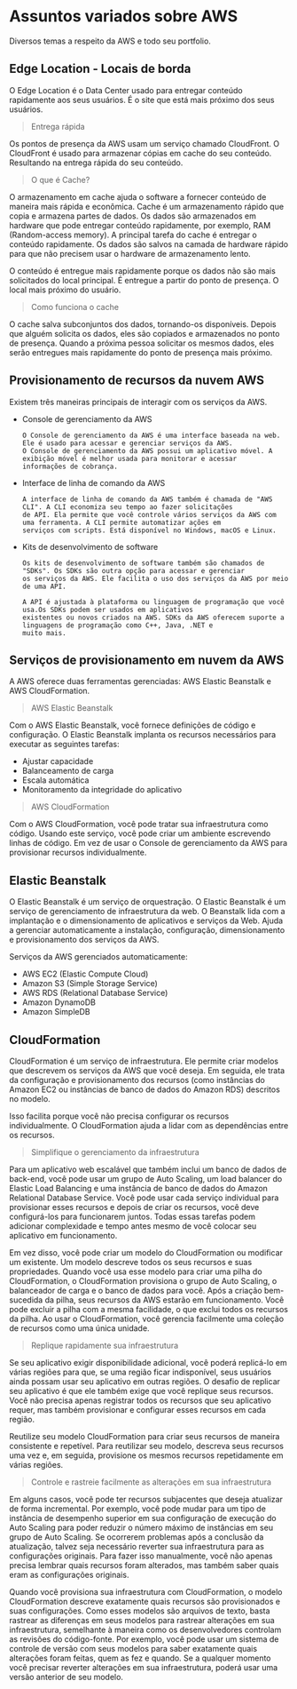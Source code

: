 # Assuntos variados sobre AWS

Diversos temas a respeito da AWS e todo seu portfolio.

## Edge Location - Locais de borda

O Edge Location é o Data Center usado para entregar conteúdo rapidamente aos seus usuários. É o site que está mais próximo dos seus usuários.

> Entrega rápida

Os pontos de presença da AWS usam um serviço chamado CloudFront. O CloudFront é usado para armazenar cópias em cache do seu conteúdo. Resultando na entrega rápida do seu conteúdo.

> O que é Cache?

O armazenamento em cache ajuda o software a fornecer conteúdo de maneira mais rápida e econômica. Cache é um armazenamento rápido que copia e armazena partes de dados. Os dados são armazenados em hardware que pode entregar conteúdo rapidamente, por exemplo, RAM (Random-access memory). A principal tarefa do cache é entregar o conteúdo rapidamente. Os dados são salvos na camada de hardware rápido para que não precisem usar o hardware de armazenamento lento.

O conteúdo é entregue mais rapidamente porque os dados não são mais solicitados do local principal. É entregue a partir do ponto de presença. O local mais próximo do usuário.

> Como funciona o cache

O cache salva subconjuntos dos dados, tornando-os disponíveis. Depois que alguém solicita os dados, eles são copiados e armazenados no ponto de presença. Quando a próxima pessoa solicitar os mesmos dados, eles serão entregues mais rapidamente do ponto de presença mais próximo.

## Provisionamento de recursos da nuvem AWS

Existem três maneiras principais de interagir com os serviços da AWS.

- Console de gerenciamento da AWS

      O Console de gerenciamento da AWS é uma interface baseada na web. Ele é usado para acessar e gerenciar serviços da AWS. 
      O Console de gerenciamento da AWS possui um aplicativo móvel. A exibição móvel é melhor usada para monitorar e acessar 
      informações de cobrança.

- Interface de linha de comando da AWS

      A interface de linha de comando da AWS também é chamada de "AWS CLI". A CLI economiza seu tempo ao fazer solicitações 
      de API. Ela permite que você controle vários serviços da AWS com uma ferramenta. A CLI permite automatizar ações em 
      serviços com scripts. Está disponível no Windows, macOS e Linux.

- Kits de desenvolvimento de software

      Os kits de desenvolvimento de software também são chamados de "SDKs". Os SDKs são outra opção para acessar e gerenciar 
      os serviços da AWS. Ele facilita o uso dos serviços da AWS por meio de uma API.

      A API é ajustada à plataforma ou linguagem de programação que você usa.Os SDKs podem ser usados em aplicativos 
      existentes ou novos criados na AWS. SDKs da AWS oferecem suporte a linguagens de programação como C++, Java, .NET e 
      muito mais.

## Serviços de provisionamento em nuvem da AWS

A AWS oferece duas ferramentas gerenciadas: AWS Elastic Beanstalk e AWS CloudFormation.

> AWS Elastic Beanstalk

Com o AWS Elastic Beanstalk, você fornece definições de código e configuração. O Elastic Beanstalk implanta os recursos necessários para executar as seguintes tarefas:

- Ajustar capacidade
- Balanceamento de carga
- Escala automática
- Monitoramento da integridade do aplicativo

> AWS CloudFormation

Com o AWS CloudFormation, você pode tratar sua infraestrutura como código. Usando este serviço, você pode criar um ambiente escrevendo linhas de código. Em vez de usar o Console de gerenciamento da AWS para provisionar recursos individualmente.

## Elastic Beanstalk

O Elastic Beanstalk é um serviço de orquestração. O Elastic Beanstalk é um serviço de gerenciamento de infraestrutura da web. O Beanstalk lida com a implantação e o dimensionamento de aplicativos e serviços da Web. Ajuda a gerenciar automaticamente a instalação, configuração, dimensionamento e provisionamento dos serviços da AWS.

Serviços da AWS gerenciados automaticamente: 

- AWS EC2 (Elastic Compute Cloud)
- Amazon S3 (Simple Storage Service)
- AWS RDS (Relational Database Service)
- Amazon DynamoDB
- Amazon SimpleDB

## CloudFormation

CloudFormation é um serviço de infraestrutura. Ele permite criar modelos que descrevem os serviços da AWS que você deseja. Em seguida, ele trata da configuração e provisionamento dos recursos (como instâncias do Amazon EC2 ou instâncias de banco de dados do Amazon RDS) descritos no modelo.

Isso facilita porque você não precisa configurar os recursos individualmente. O CloudFormation ajuda a lidar com as dependências entre os recursos.

> Simplifique o gerenciamento da infraestrutura

Para um aplicativo web escalável que também inclui um banco de dados de back-end, você pode usar um grupo de Auto Scaling, um load balancer do Elastic Load Balancing e uma instância de banco de dados do Amazon Relational Database Service. Você pode usar cada serviço individual para provisionar esses recursos e depois de criar os recursos, você deve configurá-los para funcionarem juntos. Todas essas tarefas podem adicionar complexidade e tempo antes mesmo de você colocar seu aplicativo em funcionamento.

Em vez disso, você pode criar um modelo do CloudFormation ou modificar um existente. Um modelo descreve todos os seus recursos e suas propriedades. Quando você usa esse modelo para criar uma pilha do CloudFormation, o CloudFormation provisiona o grupo de Auto Scaling, o balanceador de carga e o banco de dados para você. Após a criação bem-sucedida da pilha, seus recursos da AWS estarão em funcionamento. Você pode excluir a pilha com a mesma facilidade, o que exclui todos os recursos da pilha. Ao usar o CloudFormation, você gerencia facilmente uma coleção de recursos como uma única unidade.

> Replique rapidamente sua infraestrutura

Se seu aplicativo exigir disponibilidade adicional, você poderá replicá-lo em várias regiões para que, se uma região ficar indisponível, seus usuários ainda possam usar seu aplicativo em outras regiões. O desafio de replicar seu aplicativo é que ele também exige que você replique seus recursos. Você não precisa apenas registrar todos os recursos que seu aplicativo requer, mas também provisionar e configurar esses recursos em cada região.

Reutilize seu modelo CloudFormation para criar seus recursos de maneira consistente e repetível. Para reutilizar seu modelo, descreva seus recursos uma vez e, em seguida, provisione os mesmos recursos repetidamente em várias regiões.

> Controle e rastreie facilmente as alterações em sua infraestrutura

Em alguns casos, você pode ter recursos subjacentes que deseja atualizar de forma incremental. Por exemplo, você pode mudar para um tipo de instância de desempenho superior em sua configuração de execução do Auto Scaling para poder reduzir o número máximo de instâncias em seu grupo de Auto Scaling. Se ocorrerem problemas após a conclusão da atualização, talvez seja necessário reverter sua infraestrutura para as configurações originais. Para fazer isso manualmente, você não apenas precisa lembrar quais recursos foram alterados, mas também saber quais eram as configurações originais.

Quando você provisiona sua infraestrutura com CloudFormation, o modelo CloudFormation descreve exatamente quais recursos são provisionados e suas configurações. Como esses modelos são arquivos de texto, basta rastrear as diferenças em seus modelos para rastrear alterações em sua infraestrutura, semelhante à maneira como os desenvolvedores controlam as revisões do código-fonte. Por exemplo, você pode usar um sistema de controle de versão com seus modelos para saber exatamente quais alterações foram feitas, quem as fez e quando. Se a qualquer momento você precisar reverter alterações em sua infraestrutura, poderá usar uma versão anterior de seu modelo.
